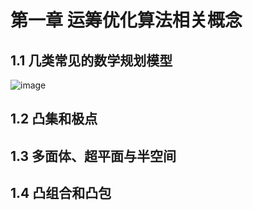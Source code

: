 # 第一章 运筹优化算法相关概念
## 1.1 几类常见的数学规划模型
![image](http://note.youdao.com/favicon.ico)
## 1.2 凸集和极点
## 1.3 多面体、超平面与半空间
## 1.4 凸组合和凸包
